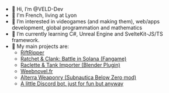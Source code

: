 - 👋 Hi, I’m @VELD-Dev
- 🏴 I'm French, living at Lyon
- 👀 I’m interested in videogames (and making them), web/apps development, global programmation and mathematics
- 🌱 I’m currently learning C#, Unreal Engine and SvelteKit-JS/TS framework.
- 💞️ My main projects are:
  - [RiftRipper](https://github.com/VELD-Dev/riftripper "Riftripper repo")
  - [Ratchet & Clank: Battle in Solana (Fangame)](https://galaxstar-studio.xyz/ "galaxstar-studio.xyz")
  - [Raclette & Tank Importer (Blender Plugin)](https://github.com/VELD-Dev/raclette-and-tank "Raclette & Tank repo")
  - [Weebnovel.fr](https//www.weebnovel.fr/ "weebnovel.fr")
  - [Alterra Weaponry (Subnautica Below Zero mod)](https://github.com/VELD-Dev/Alterra-Weaponry "Alterra Weaponry repo")
  - [A little Discord bot, just for fun but anyway](403 "Forbidden")
